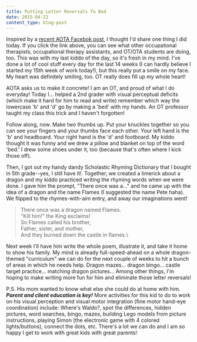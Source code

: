 ```yaml
---
title: Putting Letter Reversals To Bed
date: 2015-04-22
content_type: blog-post
---
```

Inspired by a [recent AOTA Facebok post](https://www.facebook.com/AmericanOccupationalTherapyAssociationAOTA/photos/a.10150404700403017.357026.24139318016/10152816582933017/?type=1&fref=nf), I thought I'd share one thing I did today. If you click the link above, you can see what other occupational therapists, occupational therapy assistants, and OT/OTA students are doing, too. This was with my last kiddo of the day, so it's fresh in my mind. I've done a lot of cool stuff every day for the last 14 weeks (I can hardly believe I started my 15th week of work today!), but this really put a smile on my face. My heart was definitely smiling, too. OT really does fill up my whole heart!

AOTA asks us to make it concrete! I am an OT, and proud of what I do everyday!
Today I... helped a 2nd grader with visual perceptual deficits (which make it hard for him to read and write) remember which way the lowercase 'b' and 'd' go by making a 'bed' with my hands. An OT professor taught my class this trick and I haven't forgotten!

Follow along, now. Make two thumbs up. Put your knuckles together so you can see your fingers and your thumbs face each other. Your left hand is the 'b' and headboard. Your right hand is the 'd' and footboard. My kiddo thought it was funny and we drew a pillow and blanket on top of the word 'bed.' I drew some shoes under it, too (because that's often where I kick those off).

Then, I got out my handy dandy Scholastic Rhyming Dictionary that I bought in 5th grade--yes, I still have it!. Together, we created a limerick about a dragon and my kiddo practiced writing the rhyming words when we were done. I gave him the prompt, "There once was a..." and he came up with the idea of a dragon and the name Flames (I suggested the name Pete haha). We flipped to the rhymes-with-aim entry, and away our imaginations went!

>There once was a dragon named Flames.\
"Kill him!" the King exclaims!\
So Flames called his brother,\
Father, sister, and mother,\
And they burned down the castle in flames.\

Next week I'll have him write the whole poem, illustrate it, and take it home to show his family. My mind is already full-speed-ahead on a whole dragon-themed "curriculum" we can do for the next couple of weeks to hit a bunch of areas in which he needs help. Dragon mazes... dragon bingo... castle target practice... matching dragon pictures... Among other things, I'm hoping to make writing more fun for him and eliminate those letter reversals! 

P.S. His mom wanted to know what else she could do at home with him. ***Parent and client education is key!*** More activities for this kid to do to work on his visual perception and visual motor integration (fine motor hand-eye coordination) include: Where's Waldo?, spot the differences, hidden pictures, word searches, bingo, mazes, building Lego models from picture instructions, playing Simon (the electronic game with 4 colored lights/buttons), connect the dots, etc. There's a lot we can do and I am so happy I get to work with great kids with great parents!